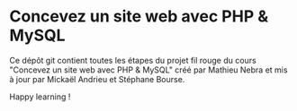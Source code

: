 # Concevez un site web avec PHP & MySQL

Ce dépôt git contient toutes les étapes du projet fil rouge du cours "Concevez un site web avec PHP & MySQL" créé par Mathieu Nebra et mis à jour par Mickaël Andrieu et Stéphane Bourse.

Happy learning !
